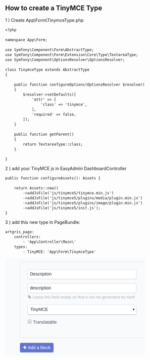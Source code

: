 ## How to create a TinyMCE Type


1 ) Create App\Form\TinymceType.php

    <?php
    
    namespace App\Form;
    
    use Symfony\Component\Form\AbstractType;
    use Symfony\Component\Form\Extension\Core\Type\TextareaType;
    use Symfony\Component\OptionsResolver\OptionsResolver;
    
    class TinymceType extends AbstractType
    {
    
        public function configureOptions(OptionsResolver $resolver)
        {
            $resolver->setDefaults([
                'attr' => [
                    'class' => 'tinymce',
                ],
                'required' => false,
            ]);
        }
    
        public function getParent()
        {
            return TextareaType::class;
        }
    
    }

2 ) add your TinyMCE js in EasyAdmin DashboardController 

    public function configureAssets(): Assets {

        return Assets::new()
            ->addJsFile('js/tinymce5/tinymce.min.js')
            ->addJsFile('js/tinymce5/plugins/media/plugin.min.js')
            ->addJsFile('js/tinymce5/plugins/image/plugin.min.js')
            ->addJsFile('js/tinymce5/init.js');
    }
                    
3 ) add this new type in PageBundle:

    artgris_page:
        controllers:
            - 'App\Controller\Main\'
        types:
            - TinyMCE: 'App\Form\TinymceType'
                        
                        
<img src="https://raw.githubusercontent.com/artgris/PageBundle/master/doc/images/tinymce.png" />